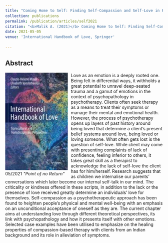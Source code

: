 ```yaml
---
title: "Coming Home to Self: Finding Self-Compassion and Self-Love in Psychotherapy."
collection: publications
permalink: /publication/articles/self2021
citation: "<b>Malik A. (2021)</b> Coming Home to Self: Finding Self-Compassion and Self-Love in Psychotherapy. In: Mayer CH., Vanderheiden E. (eds) International Handbook of Love. Springer, DOI: <a href='https://doi.org/10.1007/978-3-030-45996-3_27'>10.1007/978-3-030-45996-3_27</a>"
date: 2021-05-05
venue: 'International Handbook of Love, Springer'

---
```

## Abstract
<div style="float: left; margin-right: 10px; width: 200px">
    <a href="https://link.springer.com/chapter/10.1007%2F978-3-030-45996-3_27" title="https://link.springer.com/chapter/10.1007%2F978-3-030-45996-3_27"><img src="/images/love2021.jpg"></a>
    <figcaption> 05/2021 <em>"Point of no Return"</em></figcaption>
</div>
Love as an emotion is a deeply rooted one. Being felt in differential ways, it withholds a great potential to unravel deep-seated trauma and a gamut of emotions in the context of psychopathology in psychotherapy. Clients often seek therapy as a means to treat their symptoms or manage their mental and emotional health. However, the process of psychotherapy opens up layers of past history around being loved that determine a client’s present belief systems around love, being loved or loving someone. What often gets lost is the question of self-love. While client may come with presenting complaints of lack of confidence, feeling inferior to others, it takes great skill as a therapist to acknowledge the lack of self-love the client has for him/herself. Research suggests that as children we internalise our parents’ conversations which later become our internal self-talk in our mind. The criticality or kindness offered in these scripts, in addition to the lack or the presence of love received greatly determine an individuals’ love for themselves. Self-compassion as a psychotherapeutic approach has been found to heighten people’s physical and mental well-being with an emphasis on an unconditional acceptance of oneself as they are. The current chapter aims at understanding love through different theoretical perspectives, its link with psychopathology and how it presents itself with other emotions. Selected case examples have been utilised to emphasize on the healing properties of compassion-based therapy with clients from an Indian background and its role in alleviation of symptoms.


